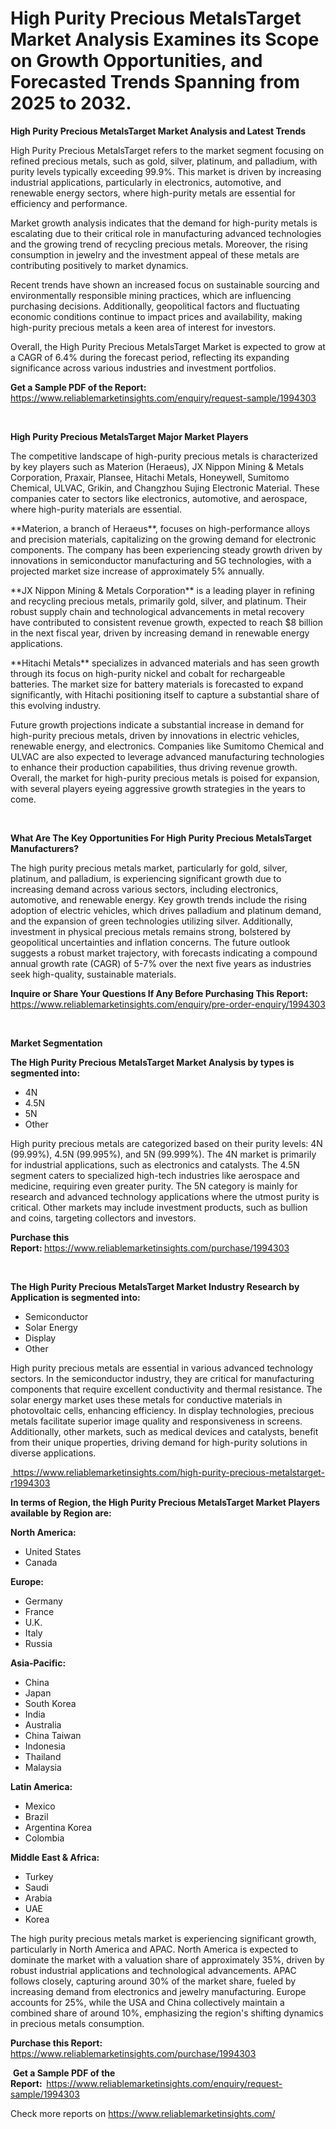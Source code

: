 <p><h1>High Purity Precious MetalsTarget Market Analysis Examines its Scope on Growth Opportunities, and Forecasted Trends Spanning from 2025 to 2032.</h1></p><p><strong>High Purity Precious MetalsTarget Market Analysis and Latest Trends</strong></p>
<p><p>High Purity Precious MetalsTarget refers to the market segment focusing on refined precious metals, such as gold, silver, platinum, and palladium, with purity levels typically exceeding 99.9%. This market is driven by increasing industrial applications, particularly in electronics, automotive, and renewable energy sectors, where high-purity metals are essential for efficiency and performance.</p><p>Market growth analysis indicates that the demand for high-purity metals is escalating due to their critical role in manufacturing advanced technologies and the growing trend of recycling precious metals. Moreover, the rising consumption in jewelry and the investment appeal of these metals are contributing positively to market dynamics.</p><p>Recent trends have shown an increased focus on sustainable sourcing and environmentally responsible mining practices, which are influencing purchasing decisions. Additionally, geopolitical factors and fluctuating economic conditions continue to impact prices and availability, making high-purity precious metals a keen area of interest for investors.</p><p>Overall, the High Purity Precious MetalsTarget Market is expected to grow at a CAGR of 6.4% during the forecast period, reflecting its expanding significance across various industries and investment portfolios.</p></p>
<p><strong>Get a Sample PDF of the Report:&nbsp;</strong> <a href="https://www.reliablemarketinsights.com/enquiry/request-sample/1994303?utm_campaign=3293&utm_medium=2&utm_source=Github&utm_content=ia&utm_term=07042025&utm_id=high-purity-precious-metalstarget">https://www.reliablemarketinsights.com/enquiry/request-sample/1994303</a></p>
<p>&nbsp;</p>
<p><strong>High Purity Precious MetalsTarget Major Market Players</strong></p>
<p><p>The competitive landscape of high-purity precious metals is characterized by key players such as Materion (Heraeus), JX Nippon Mining & Metals Corporation, Praxair, Plansee, Hitachi Metals, Honeywell, Sumitomo Chemical, ULVAC, Grikin, and Changzhou Sujing Electronic Material. These companies cater to sectors like electronics, automotive, and aerospace, where high-purity materials are essential.</p><p>**Materion, a branch of Heraeus**, focuses on high-performance alloys and precision materials, capitalizing on the growing demand for electronic components. The company has been experiencing steady growth driven by innovations in semiconductor manufacturing and 5G technologies, with a projected market size increase of approximately 5% annually.</p><p>**JX Nippon Mining & Metals Corporation** is a leading player in refining and recycling precious metals, primarily gold, silver, and platinum. Their robust supply chain and technological advancements in metal recovery have contributed to consistent revenue growth, expected to reach $8 billion in the next fiscal year, driven by increasing demand in renewable energy applications.</p><p>**Hitachi Metals** specializes in advanced materials and has seen growth through its focus on high-purity nickel and cobalt for rechargeable batteries. The market size for battery materials is forecasted to expand significantly, with Hitachi positioning itself to capture a substantial share of this evolving industry.</p><p>Future growth projections indicate a substantial increase in demand for high-purity precious metals, driven by innovations in electric vehicles, renewable energy, and electronics. Companies like Sumitomo Chemical and ULVAC are also expected to leverage advanced manufacturing technologies to enhance their production capabilities, thus driving revenue growth. Overall, the market for high-purity precious metals is poised for expansion, with several players eyeing aggressive growth strategies in the years to come.</p></p>
<p>&nbsp;</p>
<p><strong>What Are The Key Opportunities For High Purity Precious MetalsTarget Manufacturers?</strong></p>
<p><p>The high purity precious metals market, particularly for gold, silver, platinum, and palladium, is experiencing significant growth due to increasing demand across various sectors, including electronics, automotive, and renewable energy. Key growth trends include the rising adoption of electric vehicles, which drives palladium and platinum demand, and the expansion of green technologies utilizing silver. Additionally, investment in physical precious metals remains strong, bolstered by geopolitical uncertainties and inflation concerns. The future outlook suggests a robust market trajectory, with forecasts indicating a compound annual growth rate (CAGR) of 5-7% over the next five years as industries seek high-quality, sustainable materials.</p></p>
<p><strong>Inquire or Share Your Questions If Any Before Purchasing This Report:</strong> <a href="https://www.reliablemarketinsights.com/enquiry/pre-order-enquiry/1994303?utm_campaign=3293&utm_medium=2&utm_source=Github&utm_content=ia&utm_term=07042025&utm_id=high-purity-precious-metalstarget">https://www.reliablemarketinsights.com/enquiry/pre-order-enquiry/1994303</a></p>
<p>&nbsp;</p>
<p><strong>Market Segmentation</strong></p>
<p><strong>The High Purity Precious MetalsTarget Market Analysis by types is segmented into:</strong></p>
<p><ul><li>4N</li><li>4.5N</li><li>5N</li><li>Other</li></ul></p>
<p><p>High purity precious metals are categorized based on their purity levels: 4N (99.99%), 4.5N (99.995%), and 5N (99.999%). The 4N market is primarily for industrial applications, such as electronics and catalysts. The 4.5N segment caters to specialized high-tech industries like aerospace and medicine, requiring even greater purity. The 5N category is mainly for research and advanced technology applications where the utmost purity is critical. Other markets may include investment products, such as bullion and coins, targeting collectors and investors.</p></p>
<p><strong>Purchase this Report:&nbsp;</strong><a href="https://www.reliablemarketinsights.com/purchase/1994303?utm_campaign=3293&utm_medium=2&utm_source=Github&utm_content=ia&utm_term=07042025&utm_id=high-purity-precious-metalstarget">https://www.reliablemarketinsights.com/purchase/1994303</a></p>
<p>&nbsp;</p>
<p><strong>The High Purity Precious MetalsTarget Market Industry Research by Application is segmented into:</strong></p>
<p><ul><li>Semiconductor</li><li>Solar Energy</li><li>Display</li><li>Other</li></ul></p>
<p><p>High purity precious metals are essential in various advanced technology sectors. In the semiconductor industry, they are critical for manufacturing components that require excellent conductivity and thermal resistance. The solar energy market uses these metals for conductive materials in photovoltaic cells, enhancing efficiency. In display technologies, precious metals facilitate superior image quality and responsiveness in screens. Additionally, other markets, such as medical devices and catalysts, benefit from their unique properties, driving demand for high-purity solutions in diverse applications.</p></p>
<p><a href="https://www.reliablemarketinsights.com/high-purity-precious-metalstarget-r1994303?utm_campaign=3293&utm_medium=2&utm_source=Github&utm_content=ia&utm_term=07042025&utm_id=high-purity-precious-metalstarget">&nbsp;https://www.reliablemarketinsights.com/high-purity-precious-metalstarget-r1994303</a></p>
<p><strong>In terms of Region, the High Purity Precious MetalsTarget Market Players available by Region are:</strong></p>
<p>
    <p> <strong> North America: </strong>
        <ul>
            <li>United States</li>
            <li>Canada</li>
        </ul>
        </p> 
    <p> <strong> Europe: </strong>
        <ul>
            <li>Germany</li>
            <li>France</li>
            <li>U.K.</li>
            <li>Italy</li>
            <li>Russia</li>
        </ul>
        </p> 
    <p> <strong> Asia-Pacific: </strong>
        <ul>
            <li>China</li>
            <li>Japan</li>
            <li>South Korea</li>
            <li>India</li>
            <li>Australia</li>
            <li>China Taiwan</li>
            <li>Indonesia</li>
            <li>Thailand</li>
            <li>Malaysia</li>
        </ul>
        </p> 
    <p> <strong> Latin America: </strong>
        <ul>
            <li>Mexico</li>
            <li>Brazil</li>
            <li>Argentina Korea</li>
            <li>Colombia</li>
        </ul>
        </p> 
    <p> <strong> Middle East & Africa: </strong>
        <ul>
            <li>Turkey</li>
            <li>Saudi</li>
            <li>Arabia</li>
            <li>UAE</li>
            <li>Korea</li>
        </ul>
    </p>
    </p>
<p><p>The high purity precious metals market is experiencing significant growth, particularly in North America and APAC. North America is expected to dominate the market with a valuation share of approximately 35%, driven by robust industrial applications and technological advancements. APAC follows closely, capturing around 30% of the market share, fueled by increasing demand from electronics and jewelry manufacturing. Europe accounts for 25%, while the USA and China collectively maintain a combined share of around 10%, emphasizing the region's shifting dynamics in precious metals consumption.</p></p>
<p><strong>Purchase this Report: </strong><a href="https://www.reliablemarketinsights.com/purchase/1994303?utm_campaign=3293&utm_medium=2&utm_source=Github&utm_content=ia&utm_term=07042025&utm_id=high-purity-precious-metalstarget">https://www.reliablemarketinsights.com/purchase/1994303</a></p>
<p>&nbsp;<strong>Get a Sample PDF of the Report:&nbsp;&nbsp;</strong><a href="https://www.reliablemarketinsights.com/enquiry/request-sample/1994303?utm_campaign=3293&utm_medium=2&utm_source=Github&utm_content=ia&utm_term=07042025&utm_id=high-purity-precious-metalstarget">https://www.reliablemarketinsights.com/enquiry/request-sample/1994303</a></p>
<p><strong></strong></p>
<p>Check more reports on <a href="https://www.reliablemarketinsights.com/?utm_campaign=3293&utm_medium=2&utm_source=Github&utm_content=ia&utm_term=07042025&utm_id=high-purity-precious-metalstarget">https://www.reliablemarketinsights.com/</a></p>